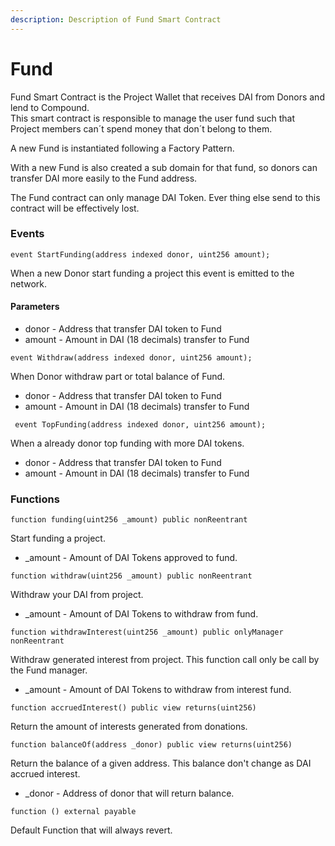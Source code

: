 ```yaml
---
description: Description of Fund Smart Contract
---
```


# Fund



Fund Smart Contract is the Project Wallet that receives DAI from Donors and lend to Compound.  
This smart contract is responsible to manage the user fund such that Project members can´t spend money that don´t belong to them.

A new Fund is instantiated following a Factory Pattern.

With a new Fund is also created a sub domain for that fund, so donors can transfer DAI more easily to the Fund address.

The Fund contract can only manage DAI Token. Ever thing else send to this contract will be effectively lost.

### Events

```text
event StartFunding(address indexed donor, uint256 amount);
```

When a new Donor start funding a project this event is emitted to the network.

#### Parameters 

* donor - Address that transfer DAI token to Fund
* amount - Amount in DAI \(18 decimals\) transfer to Fund

```text
event Withdraw(address indexed donor, uint256 amount);
```

When Donor withdraw part or total balance of Fund.

* donor - Address that transfer DAI token to Fund
* amount - Amount in DAI \(18 decimals\) transfer to Fund

```text
 event TopFunding(address indexed donor, uint256 amount);
```

When a already donor top funding with more DAI tokens. 

* donor - Address that transfer DAI token to Fund
* amount - Amount in DAI \(18 decimals\) transfer to Fund

### Functions

```text
function funding(uint256 _amount) public nonReentrant
```

Start funding a project.

* \_amount - Amount of DAI Tokens approved to fund.

```text
function withdraw(uint256 _amount) public nonReentrant
```

Withdraw your DAI from project.

* \_amount - Amount of DAI Tokens to withdraw from fund.

```text
function withdrawInterest(uint256 _amount) public onlyManager nonReentrant
```

Withdraw generated interest from project. This function call only be call by the Fund manager.

* \_amount - Amount of DAI Tokens to withdraw from interest fund.

```text
function accruedInterest() public view returns(uint256)
```

Return the amount of interests generated from donations.

```text
function balanceOf(address _donor) public view returns(uint256)
```

Return the balance of a given address. This balance don't change as DAI accrued interest.

* \_donor - Address of donor that will return balance.

```text
function () external payable
```

Default Function that will always revert.


